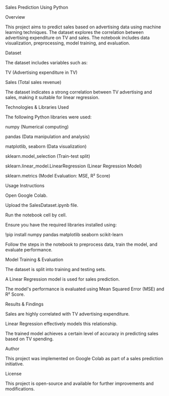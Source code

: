 Sales Prediction Using Python

Overview

This project aims to predict sales based on advertising data using machine learning techniques. The dataset explores the correlation between advertising expenditure on TV and sales. The notebook includes data visualization, preprocessing, model training, and evaluation.

Dataset

The dataset includes variables such as:

TV (Advertising expenditure in TV)

Sales (Total sales revenue)

The dataset indicates a strong correlation between TV advertising and sales, making it suitable for linear regression.

Technologies & Libraries Used

The following Python libraries were used:

numpy (Numerical computing)

pandas (Data manipulation and analysis)

matplotlib, seaborn (Data visualization)

sklearn.model_selection (Train-test split)

sklearn.linear_model.LinearRegression (Linear Regression Model)

sklearn.metrics (Model Evaluation: MSE, R² Score)

Usage Instructions

Open Google Colab.

Upload the SalesDataset.ipynb file.

Run the notebook cell by cell.

Ensure you have the required libraries installed using:

!pip install numpy pandas matplotlib seaborn scikit-learn

Follow the steps in the notebook to preprocess data, train the model, and evaluate performance.

Model Training & Evaluation

The dataset is split into training and testing sets.

A Linear Regression model is used for sales prediction.

The model's performance is evaluated using Mean Squared Error (MSE) and R² Score.

Results & Findings

Sales are highly correlated with TV advertising expenditure.

Linear Regression effectively models this relationship.

The trained model achieves a certain level of accuracy in predicting sales based on TV spending.

Author

This project was implemented on Google Colab as part of a sales prediction initiative.

License

This project is open-source and available for further improvements and modifications.
